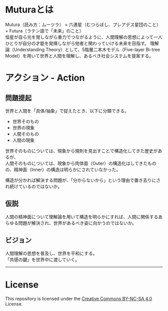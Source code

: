 # Muturaとは

Mutura（読み方：ムーツラ） = 六連星（むつらぼし、プレアデス星団のこと） + Futura（ラテン語で「未来」のこと）  
恒星が自ら光を発しながら重力でつながるように、人間理解の思想によって一人ひとりが自分の才能を発揮しながら他者と関わっていける未来を目指す。
理解論（Understanding Theory）として、5階層二本木モデル（Five-layer Bi-tree Model）を用いて世界と人間を理解し、あるべき社会システムを提案する。

# アクション - Action

## 問題提起

世界と人間を「具体/抽象」で捉えたとき、以下に分類できる。

- 世界そのもの
- 世界の現象
- 人間そのもの
- 人間の現象

世界そのものについては、現象から規則を見出すことで構造化してきた歴史があるが、  
人間そのものについては、現象から肉体面（Outer）の構造化はしてきたものの、精神面（Inner）の構造は明らかにされていなかった。

構造が分かれば解決する問題が、「分からないから」という理由で置き去りにされ続けているのではないか。

## 仮説

人間の精神面について理解論を用いて構造を明らかにすれば、人間に関係するあらゆる問題が解決され、世界があるべき姿に向かうのではないか。

## ビジョン

人間理解の思想を普及し、世界を平和にする。  
「共感の鍵」を世界中に渡していく。

----

# License
This repository is licensed under the [Creative Commons BY-NC-SA 4.0](https://creativecommons.org/licenses/by-nc-sa/4.0/) License.





